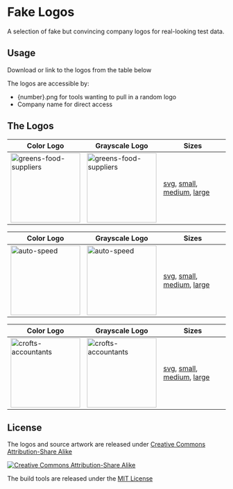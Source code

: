 # Fake Logos

A selection of fake but convincing company logos for real-looking test data.

## Usage

Download or link to the logos from the table below 

The logos are accessible by:

* {number}.png for tools wanting to pull in a random logo
* Company name for direct access

## The Logos

Color Logo | Grayscale Logo | Sizes
| ------ | ------ | -------
<img src="http://pigment.github.io/fake-logos/logos/color/vector/greens-food-suppliers.svg" alt="greens-food-suppliers" width="160" /> | <img src="http://pigment.github.io/fake-logos/logos/grayscale/vector/greens-food-suppliers.svg" alt="greens-food-suppliers" width="160" /> | <a href="http://pigment.github.io/fake-logos/logos/color/vector/greens-food-suppliers.svg">svg</a>, <a href="http://pigment.github.io/fake-logos/logos/color/small/greens-food-suppliers.png">small</a>, <a href="http://pigment.github.io/fake-logos/logos/color/medium/greens-food-suppliers.png">medium</a>, <a href="http://pigment.github.io/fake-logos/logos/color/large/greens-food-suppliers.png">large</a>


Color Logo | Grayscale Logo | Sizes
| ------ | ------ | -------
<img src="http://pigment.github.io/fake-logos/logos/color/vector/auto-speed.svg" alt="auto-speed" width="160" /> | <img src="http://pigment.github.io/fake-logos/logos/grayscale/vector/auto-speed.svg" alt="auto-speed" width="160" /> | <a href="http://pigment.github.io/fake-logos/logos/color/vector/auto-speed.svg">svg</a>, <a href="http://pigment.github.io/fake-logos/logos/color/small/auto-speed.png">small</a>, <a href="http://pigment.github.io/fake-logos/logos/color/medium/auto-speed.png">medium</a>, <a href="http://pigment.github.io/fake-logos/logos/color/large/auto-speed.png">large</a>


Color Logo | Grayscale Logo | Sizes
| ------ | ------ | -------
<img src="http://pigment.github.io/fake-logos/logos/color/vector/crofts-accountants.svg" alt="crofts-accountants" width="160" /> | <img src="http://pigment.github.io/fake-logos/logos/grayscale/vector/crofts-accountants.svg" alt="crofts-accountants" width="160" /> | <a href="http://pigment.github.io/fake-logos/logos/color/vector/crofts-accountants.svg">svg</a>, <a href="http://pigment.github.io/fake-logos/logos/color/small/crofts-accountants.png">small</a>, <a href="http://pigment.github.io/fake-logos/logos/color/medium/crofts-accountants.png">medium</a>, <a href="http://pigment.github.io/fake-logos/logos/color/large/crofts-accountants.png">large</a>

## License

The logos and source artwork are released under [Creative Commons Attribution-Share Alike](http://creativecommons.org/licenses/by-sa/4.0/)

[![Creative Commons Attribution-Share Alike](http://i.creativecommons.org/l/by-sa/3.0/88x31.png)](http://creativecommons.org/licenses/by-sa/4.0/)

The build tools are released under the [MIT License](http://www.opensource.org/licenses/MIT)
